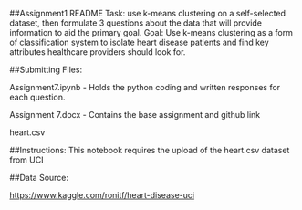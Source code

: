 ##Assignment1 README
Task: use k-means clustering on a self-selected dataset, then formulate 3 questions about the data that will provide information to aid the primary goal.
Goal: Use k-means clustering as a form of classification system to isolate heart disease patients and find key attributes healthcare providers should look for.

##Submitting Files:

Assignment7.ipynb - Holds the python coding and written responses for each question.

Assignment 7.docx - Contains the base assignment and github link

heart.csv


##Instructions:
This notebook requires the upload of the heart.csv dataset from UCI

##Data Source:

https://www.kaggle.com/ronitf/heart-disease-uci
